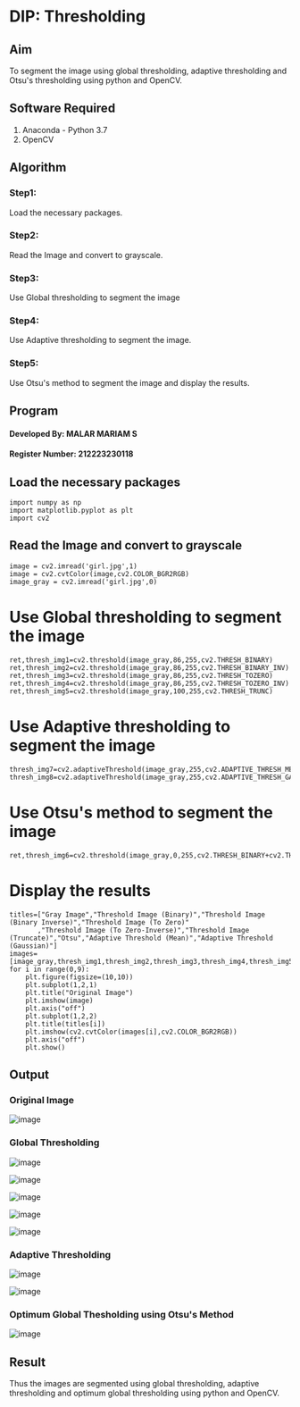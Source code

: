 # DIP: Thresholding 
## Aim
To segment the image using global thresholding, adaptive thresholding and Otsu's thresholding using python and OpenCV.

## Software Required
1. Anaconda - Python 3.7
2. OpenCV

## Algorithm

### Step1:

Load the necessary packages.

### Step2:

Read the Image and convert to grayscale.

### Step3:

Use Global thresholding to segment the image

### Step4:

Use Adaptive thresholding to segment the image.

### Step5:

Use Otsu's method to segment the image and display the results.

## Program

#### Developed By: MALAR MARIAM S
#### Register Number: 212223230118

## Load the necessary packages

```
import numpy as np
import matplotlib.pyplot as plt
import cv2
```

## Read the Image and convert to grayscale

```
image = cv2.imread('girl.jpg',1)
image = cv2.cvtColor(image,cv2.COLOR_BGR2RGB)
image_gray = cv2.imread('girl.jpg',0)
```

# Use Global thresholding to segment the image

```
ret,thresh_img1=cv2.threshold(image_gray,86,255,cv2.THRESH_BINARY)
ret,thresh_img2=cv2.threshold(image_gray,86,255,cv2.THRESH_BINARY_INV)
ret,thresh_img3=cv2.threshold(image_gray,86,255,cv2.THRESH_TOZERO)
ret,thresh_img4=cv2.threshold(image_gray,86,255,cv2.THRESH_TOZERO_INV)
ret,thresh_img5=cv2.threshold(image_gray,100,255,cv2.THRESH_TRUNC)
```

# Use Adaptive thresholding to segment the image

```
thresh_img7=cv2.adaptiveThreshold(image_gray,255,cv2.ADAPTIVE_THRESH_MEAN_C,cv2.THRESH_BINARY,11,2)
thresh_img8=cv2.adaptiveThreshold(image_gray,255,cv2.ADAPTIVE_THRESH_GAUSSIAN_C,cv2.THRESH_BINARY,11,2)
```

# Use Otsu's method to segment the image 

```
ret,thresh_img6=cv2.threshold(image_gray,0,255,cv2.THRESH_BINARY+cv2.THRESH_OTSU)
```

# Display the results

```
titles=["Gray Image","Threshold Image (Binary)","Threshold Image (Binary Inverse)","Threshold Image (To Zero)"
       ,"Threshold Image (To Zero-Inverse)","Threshold Image (Truncate)","Otsu","Adaptive Threshold (Mean)","Adaptive Threshold (Gaussian)"]
images=[image_gray,thresh_img1,thresh_img2,thresh_img3,thresh_img4,thresh_img5,thresh_img6,thresh_img7,thresh_img8]
for i in range(0,9):
    plt.figure(figsize=(10,10))
    plt.subplot(1,2,1)
    plt.title("Original Image")
    plt.imshow(image)
    plt.axis("off")
    plt.subplot(1,2,2)
    plt.title(titles[i])
    plt.imshow(cv2.cvtColor(images[i],cv2.COLOR_BGR2RGB))
    plt.axis("off")
    plt.show()
```

## Output

### Original Image

![image](https://github.com/user-attachments/assets/9accbc07-a3bf-41bb-94cb-5e618d2487eb)



### Global Thresholding

![image](https://github.com/user-attachments/assets/8e853b8e-9fa4-4fb9-86de-fab5283bc39c)

![image](https://github.com/user-attachments/assets/a6465f80-a081-40a6-acec-522205bf0443)

![image](https://github.com/user-attachments/assets/695106f4-d959-40cb-8571-f45e45f434da)

![image](https://github.com/user-attachments/assets/a21da00e-992d-4481-9874-c3ee54547378)

![image](https://github.com/user-attachments/assets/4adb6aed-89f5-457e-8210-1609661e17f1)

### Adaptive Thresholding

![image](https://github.com/user-attachments/assets/2543a10d-09a1-414d-8834-7e953f6bd961)

![image](https://github.com/user-attachments/assets/7821db0b-d4d4-4a82-94ce-e98639865126)

### Optimum Global Thesholding using Otsu's Method

![image](https://github.com/user-attachments/assets/fea5f411-2314-4fec-8557-df5fdba00b73)

## Result
Thus the images are segmented using global thresholding, adaptive thresholding and optimum global thresholding using python and OpenCV.
